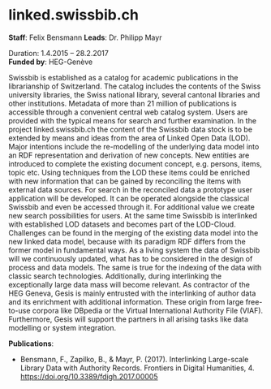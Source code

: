 # linked.swissbib.ch

**Staff**: Felix Bensmann
**Leads**: Dr. Philipp Mayr

Duration: 1.4.2015 – 28.2.2017   
**Funded by**: HEG-Genève

Swissbib is established as a catalog for academic publications in the librarianship of Switzerland. The catalog includes the contents of the Swiss university libraries, the Swiss national library, several cantonal libraries and other institutions. Metadata of more than 21 million of publications is accessible through a convenient central web catalog system. Users are provided with the typical means for search and further examination.
In the project linked.swissbib.ch the content of the Swissbib data stock is to be extended by means and ideas from the area of Linked Open Data (LOD). Major intentions include the re-modelling of the underlying data model into an RDF representation and derivation of new concepts. New entities are introduced to complete the existing document concept, e.g. persons, items, topic etc. Using techniques from the LOD these items could be enriched with new information that can be gained by reconciling the items with external data sources. For search in the reconciled data a prototype user application will be developed. It can be operated alongside the classical Swissbib and even be accessed through it. For additional value we create new search possibilities for users. At the same time Swissbib is interlinked with established LOD datasets and becomes part of the LOD-Cloud.
Challenges can be found in the merging of the existing data model into the new linked data model, because with its paradigm RDF differs from the former model in fundamental ways. As a living system the data of Swissbib will we continuously updated, what has to be considered in the design of process and data models. The same is true for the indexing of the data with classic search technologies. Additionally, during interlinking the exceptionally large data mass will become relevant.
As contractor of the HEG Geneva, Gesis is mainly entrusted with the interlinking of author data and its enrichment with additional information. These origin from large free-to-use corpora like DBpedia or the Virtual International Authority File (VIAF). Furthermore, Gesis will support the partners in all arising tasks like data modelling or system integration.

**Publications**:
* Bensmann, F., Zapilko, B., & Mayr, P. (2017). Interlinking Large-scale Library Data with Authority Records. Frontiers in Digital Humanities, 4. https://doi.org/10.3389/fdigh.2017.00005


